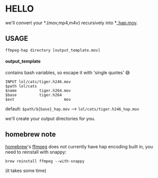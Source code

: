 HELLO
=====

we'll convert your *.{mov,mp4,m4v} recursively into *_[hap.mov](http://vdmx.vidvox.net/blog/hap).

USAGE
-----

	ffmpeg-hap directory [output_template.mov]

#### output_template

contains bash variables, so escape it with 'single quotes' 😅

	INPUT lol/cats/tiger.h246.mov
	$path lol/cats
	$name          tiger.h264.mov
	$base          tiger.h264
	$ext                      mov

default: `$path/${base}_hap.mov` ⟶ `lol/cats/tiger.h246_hap.mov`

we'll create your output directories for you.

homebrew note
-------------

[homebrew](http://brew.sh)'s [ffmpeg](https://github.com/Homebrew/homebrew-core/blob/master/Formula/ffmpeg.rb) does not currently have hap encoding built in, you need to reinstall with snappy:

	brew reinstall ffmpeg --with-snappy

(it takes some time)
